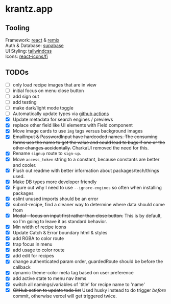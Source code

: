 # krantz.app

## Tooling

Framework: [react](https://reactjs.org/) & [remix](https://remix.run)  
Auth & Database: [supabase](https://supabase.com/)  
UI Styling: [tailwindcss](https://tailwindcss.com/)  
Icons: [react-icons/fi](https://react-icons.github.io/react-icons/icons?name=fi)  

## TODOs

- [ ] only load recipe images that are in view
- [ ] initial focus on menu close button
- [ ] add sign out
- [ ] add testing
- [ ] make dark/light mode toggle
- [ ] Automatically update types via [github actions](https://supabase.com/docs/reference/javascript/generating-types)
- [x] Update metadata for search engines / previews
- [x] replace other field like UI elements with Field component
- [x] Move image cards to use `img` tags versus background images
- [x] ~~EmailInput & PasswordInput have hardcoded names. The consuming forms use the name to get the value and could lead to bugs if one or the other changes accidentally.~~ CharkaUI removed the need for this.
- [x] Rename `signup` route to `sign-up`.
- [x] Move `access_token` string to a constant, because constants are better and cooler.
- [x] Flush out readme with better information about packages/tech/things used.
- [x] Make DB types more developer friendly
- [x] Figure out why I need to use `--ignore-engines` so often when installing packages
- [x] eslint unused imports should be an error
- [x] submit-recipe, find a cleaner way to determine where data should come from
- [x] ~~Modal - focus on input first rather than close button.~~ This is by default, so I'm going to leave it as standard behavior.
- [x] Min width of recipe icons
- [x] Update Catch & Error boundary html & styles
- [x] add RGBA to color route
- [x] trap focus in menu
- [x] add usage to color route
- [x] add edit for recipes
- [x] change authenticated param order, guardedRoute should be before the callback 
- [x] dynamic theme-color meta tag based on user preference
- [x] add active state to menu nav items
- [x] switch all namings/variables of 'title' for recipe name to 'name'
- [x] ~~GitHub action to update todo list~~ Used husky instead to do trigger _before_ commit, otherwise vercel will get triggered twice.

